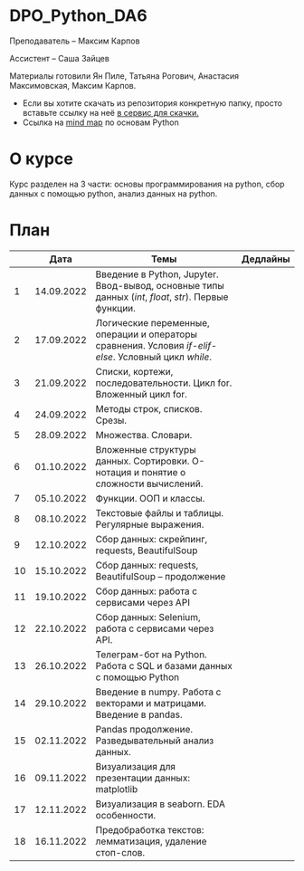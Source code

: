 # DPO_Python_DA6

Преподаватель – Максим Карпов

Ассистент – Саша Зайцев

Материалы готовили Ян Пиле, Татьяна Рогович, Анастасия Максимовская, Максим Карпов.

- Если вы хотите скачать из репозитория конкретную папку, просто вставьте ссылку на неё [в сервис для скачки.](https://minhaskamal.github.io/DownGit/#/home)
- Ссылка на [mind map](https://miro.com/app/board/uXjVOzqV4V8=/?share_link_id=682127544797) по основам Python

# О курсе

Курс разделен на 3 части: основы программирования на python, сбор данных с помощью python, анализ данных на python.

# План

||Дата|Темы|Дедлайны|  
|----------------|---------|------|-------|
|1|14.09.2022|Введение в Python, Jupyter. Ввод-вывод, основные типы данных (*int*, *float*, *str*). Первые функции.||
|2|17.09.2022|Логические переменные, операции и операторы сравнения. Условия *if-elif-else*. Условный цикл *while*.||
|3|21.09.2022|Списки, кортежи, последовательности. Цикл for. Вложенный цикл for.||
|4|24.09.2022|Методы строк, списков. Срезы.||
|5|28.09.2022|Множества. Словари.||
|6|01.10.2022|Вложенные структуры данных. Сортировки. О-нотация и понятие о сложности вычислений.||
|7|05.10.2022|Функции. ООП и классы.||
|8|08.10.2022|Текстовые файлы и таблицы. Регулярные выражения.||
|9|12.10.2022|Сбор данных: скрейпинг, requests, BeautifulSoup||
|10|15.10.2022|Сбор данных: requests, BeautifulSoup – продолжение||
|11|19.10.2022|Сбор данных: работа с сервисами через API||
|12|22.10.2022|Сбор данных: Selenium, работа с сервисами через API.||
|13|26.10.2022|Телеграм-бот на Python. Работа с SQL и базами данных с помощью Python||
|14|29.10.2022|Введение в numpy. Работа с векторами и матрицами. Введение в pandas.||
|15|02.11.2022|Pandas продолжение. Разведывательный анализ данных.||
|16|09.11.2022|Визуализация для презентации данных: matplotlib||
|17|12.11.2022|Визуализация в seaborn. EDA особенности.||
|18|16.11.2022|Предобработка текстов: лемматизация, удаление стоп-слов.||
